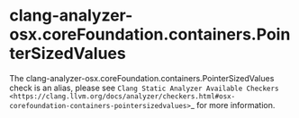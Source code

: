 clang-analyzer-osx.coreFoundation.containers.PointerSizedValues
===============================================================

The clang-analyzer-osx.coreFoundation.containers.PointerSizedValues
check is an alias, please see
`Clang Static Analyzer Available Checkers <https://clang.llvm.org/docs/analyzer/checkers.html#osx-corefoundation-containers-pointersizedvalues>`\_
for more information.
